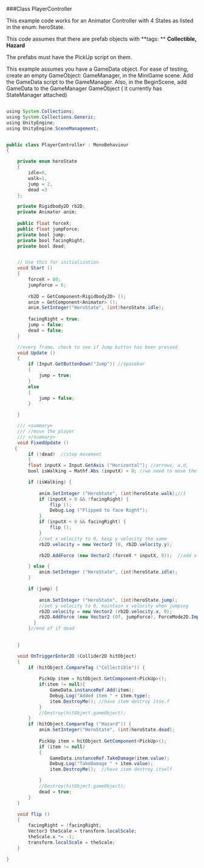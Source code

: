 ###Class PlayerController

This example code works for an Animator Controller with 4 States as listed in the enum: heroState.

This code assumes  that there are prefab objects with **tags:  **
**Collectible, Hazard**

The prefabs must have the PickUp script on them.

This example assumes you have a GameData object.  For ease of testing, create an empty GameObject: GameManager, in the MiniGame scene.  Add the GameData script to the GameManager.  Also, in the BeginScene, add GameData to the GameManager GameObject ( it currently has StateManager attached)

```java

using System.Collections;
using System.Collections.Generic;
using UnityEngine;
using UnityEngine.SceneManagement;


public class PlayerController : MonoBehaviour
{

	private enum heroState
	{
		idle=0,
		walk=1,
		jump = 2,
        dead =3
	};

	private Rigidbody2D rb2D;
	private Animator anim;
	
	public float forceX;
	public float jumpForce;
	private bool jump;
	private bool facingRight;
    private bool dead;


	// Use this for initialization
	void Start ()
	{
        forceX = 80;
        jumpForce = 6;
		
        rb2D = GetComponent<Rigidbody2D> ();
		anim = GetComponent<Animator> ();
        anim.SetInteger("HeroState", (int)heroState.idle);
		
        facingRight = true;
		jump = false;
        dead = false;
	}

    //every frame, check to see if Jump button has been pressed
	void Update ()
	{
        if (Input.GetButtonDown("Jump")) //spacebar
        {
            jump = true;
        }
        else
        {
            jump = false;
        }

	}

    /// <summary>
    /// //move the player 
    /// </summary>
	void FixedUpdate ()
   {
        if (!dead)  //stop movement
        {   
		float inputX = Input.GetAxis ("Horizontal"); //arrows, a,d, 
		bool isWalking = Mathf.Abs (inputX) > 0; //we need to move the player

		if (isWalking) {
            
			anim.SetInteger ("HeroState", (int)heroState.walk);//1
			if (inputX > 0 && !facingRight) {
				flip ();
				Debug.Log ("Flipped to face Right");
			}
			if (inputX < 0 && facingRight) {
				flip ();
			}
            //set x velocity to 0, keep y velocity the same
			rb2D.velocity = new Vector2 (0, rb2D.velocity.y);

			rb2D.AddForce (new Vector2 (forceX * inputX, 0));  //add x force

		} else {
            anim.SetInteger ("HeroState", (int)heroState.idle);
		}

		if (jump) {
			
            anim.SetInteger ("HeroState", (int)heroState.jump);
            //set y velocity to 0, maintain x velocity when jumping
			rb2D.velocity = new Vector2 (rb2D.velocity.x, 0);
			rb2D.AddForce (new Vector2 (0f, jumpForce), ForceMode2D.Impulse);  //add force in Y direction
		  }
        }//end of if dead
       

	}

	void OnTriggerEnter2D (Collider2D hitObject)
	{
		if (hitObject.CompareTag ("Collectible")) {
			
            PickUp item = hitObject.GetComponent<PickUp>();
            if(item != null){
                GameData.instanceRef.Add(item);
                Debug.Log("Added item " + item.type);
                item.DestroyMe(); //have item destroy itse.f
            }
            //Destroy(hitObject.gameObject);
		}
		if (hitObject.CompareTag ("Hazard")) {
            anim.SetInteger("HeroState", (int)heroState.dead);
	
            PickUp item = hitObject.GetComponent<PickUp>();
            if (item != null)
            {
                GameData.instanceRef.TakeDamage(item.value);
                Debug.Log("TakeDamage " + item.value);
                item.DestroyMe();  //have item destroy itself

            }
            //Destroy(hitObject.gameObject);
            dead = true;
		}
	}

	void flip ()
	{
		facingRight = !facingRight;
		Vector3 theScale = transform.localScale;
		theScale.x *= -1;
		transform.localScale = theScale;
	}  

}

```

